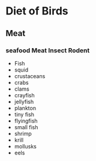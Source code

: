 # Diet of Birds

## Meat

### seafood      Meat         Insect       Rodent

* Fish
* squid 
* crustaceans
* crabs
* clams
* crayfish
* jellyfish
* plankton 
* tiny fish
* flyingfish
* small fish
* shrimp
* krill
* mollusks
* eels
